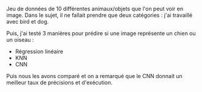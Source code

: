 Jeu de données de 10 différentes animaux/objets que l'on peut voir en image. 
Dans le sujet, il ne fallait prendre que deux catégories : j'ai travaillé avec bird et dog. 

Puis, j'ai testé 3 manières pour prédire si une image représente un chien ou un oiseau : 
- Régression linéaire
- KNN 
- CNN 

Puis nous les avons comparé et on a remarqué que le CNN donnait un meilleur taux de précisions et d'exécution. 